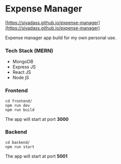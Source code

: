 # Expense Manager

[https://sivadass.github.io/expense-manager](https://sivadass.github.io/expense-manager)

Expense manager app build for my own personal use.

### Tech Stack (MERN)

- MongoDB
- Express JS
- React JS
- Node jS

### Frontend

```
cd frontend/
npm run dev
npm run build
```

The app will start at port **3000**

### Backend

```
cd backend/
npm run start
```

The app will start at port **5001**
